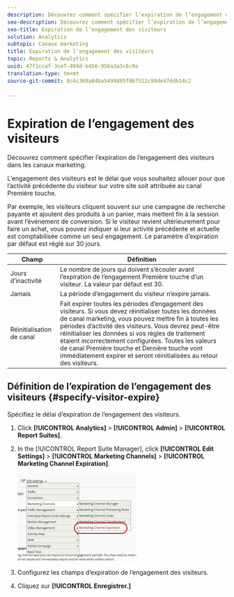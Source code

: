 ```yaml
---
description: Découvrez comment spécifier l’expiration de l’engagement des visiteurs dans les canaux marketing.
seo-description: Découvrez comment spécifier l’expiration de l’engagement des visiteurs dans les canaux marketing.
seo-title: Expiration de l’engagement des visiteurs
solution: Analytics
subtopic: Canaux marketing
title: Expiration de l’engagement des visiteurs
topic: Reports & Analytics
uuid: 47f1ccaf-3ce7-494d-b456-956a3a3c6c9a
translation-type: tm+mt
source-git-commit: 8c4c368a84ba5499d85f0b7512c99de47ddb14c2

---
```



# Expiration de l’engagement des visiteurs

Découvrez comment spécifier l’expiration de l’engagement des visiteurs dans les canaux marketing.

L’engagement des visiteurs est le délai que vous souhaitez allouer pour que l’activité précédente du visiteur sur votre site soit attribuée au canal Première touche.

Par exemple, les visiteurs cliquent souvent sur une campagne de recherche payante et ajoutent des produits à un panier, mais mettent fin à la session avant l’événement de conversion. Si le visiteur revient ultérieurement pour faire un achat, vous pouvez indiquer si leur activité précédente et actuelle est comptabilisée comme un seul engagement. Le paramètre d’expiration par défaut est réglé sur 30 jours.

| Champ | Définition |
|--- |--- |
| Jours d’inactivité | Le nombre de jours qui doivent s’écouler avant l’expiration de l’engagement Première touche d’un visiteur. La valeur par défaut est 30. |
| Jamais | La période d’engagement du visiteur n’expire jamais. |
| Réinitialisation de canal | Fait expirer toutes les périodes d’engagement des visiteurs.  Si vous devez réinitialiser toutes les données de canal marketing, vous pouvez mettre fin à toutes les périodes d’activité des visiteurs. Vous devrez peut-être réinitialiser les données si vos règles de traitement étaient incorrectement configurées. Toutes les valeurs de canal Première touche et Dernière touche vont immédiatement expirer et seront réinitialisées au retour des visiteurs. |

## Définition de l’expiration de l’engagement des visiteurs {#specify-visitor-expire}

Spécifiez le délai d’expiration de l’engagement des visiteurs.

1. Click **[!UICONTROL Analytics]** &gt; **[!UICONTROL Admin]** &gt; **[!UICONTROL Report Suites]**.
1. In the [!UICONTROL Report Suite Manager], click **[!UICONTROL Edit Settings]** &gt; **[!UICONTROL Marketing Channels]** &gt; **[!UICONTROL Marketing Channel Expiration]**.

   ![](assets/mchannel_expiration.png)

1. Configurez les champs d’expiration de l’engagement des visiteurs.
1. Cliquez sur **[!UICONTROL Enregistrer.]**
